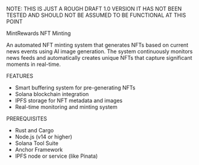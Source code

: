 NOTE: THIS IS JUST A ROUGH DRAFT 1.0 VERSION IT HAS NOT BEEN TESTED AND SHOULD NOT BE ASSUMED TO BE FUNCTIONAL AT THIS POINT

MintRewards NFT Minting

An automated NFT minting system that generates NFTs based on current news events using AI image generation. The system continuously monitors news feeds and automatically creates unique NFTs that capture significant moments in real-time.

FEATURES

* Smart buffering system for pre-generating NFTs
* Solana blockchain integration
* IPFS storage for NFT metadata and images
* Real-time monitoring and minting system

PREREQUISITES

* Rust and Cargo
* Node.js (v14 or higher)
* Solana Tool Suite
* Anchor Framework
* IPFS node or service (like Pinata)
